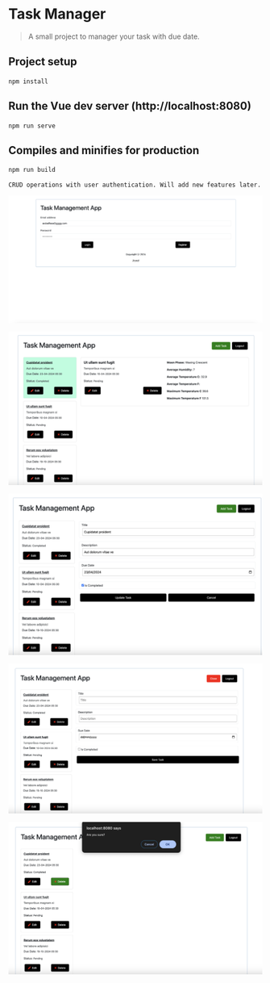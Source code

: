 # Task Manager

> A small project to manager your task with due date.

## Project setup

```
npm install
```

## Run the Vue dev server (http://localhost:8080)

```
npm run serve
```

## Compiles and minifies for production

```
npm run build
```

```
CRUD operations with user authentication. Will add new features later.
```

![alt text](image.png)

![alt text](image-6.png)

![alt text](image-2.png)

![alt text](image-3.png)

![alt text](image-4.png)